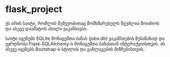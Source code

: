 # flask_project

ეს არის საიტი, რომლის მეშვეობითაც მომხმარებელს შეუძლია მოიძიოს და ასევე დაამატოს ახალი ვაკანსიები.

საიტი იყენებს SQLite მონაცემთა ბაზას (jobs.db) ვაკანსიების შესანახად და ეყრდნობა Flask-SQLAlchemy-ს მონაცემთა ბაზასთან ინტერაქციისთვის. ის ასევე იყენებს Bootstrap-ს სტილის და განლაგების მიზნებისთვის.
